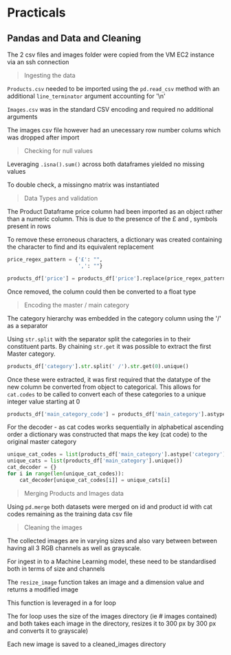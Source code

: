 # Practicals

## Pandas and Data and Cleaning

The 2 csv files and images folder were copied from the VM EC2 instance via an ssh connection

> Ingesting the data

`Products.csv` needed to be imported using the `pd.read_csv` method with an additional `line_terminator` argument accounting for '\n'

`Images.csv` was in the standard CSV encoding and required no additional arguments

The images csv file however had an unecessary row number colums which was dropped after import



> Checking for null values

Leveraging `.isna().sum()` across both dataframes yielded no missing values

To double check, a missingno matrix was instantiated

> Data Types and validation

The Product Dataframe price column had been imported as an object rather than a numeric column. This is due to the presence of the £ and , symbols present in rows

To remove these erroneous characters, a dictionary was created containing the character to find and its equivalent replacement

```python
price_regex_pattern = {'£': "",
                       ',': ""}

products_df['price'] = products_df['price'].replace(price_regex_pattern, regex=True)

```

Once removed, the column could then be converted to a float type

> Encoding the master / main category


The category hierarchy was embedded in the category column using the '/' as a separator

Using `str.split` with the separator split the categories in to their constituent parts. By chaining `str.get` it was possible to extract the first Master category.


```python
products_df['category'].str.split(' /').str.get(0).unique()

```

Once these were extracted, it was first required that the datatype of the new column be converted from object to categorical. This allows for `cat.codes` to be called to convert each of these categories to a unique integer value starting at 0

```python
products_df['main_category_code'] = products_df['main_category'].astype('category').cat.codes
```

For the decoder - as cat codes works sequentially in alphabetical ascending order a dictionary was constructed that maps the key (cat code) to the original master category

```python
unique_cat_codes = list(products_df['main_category'].astype('category').cat.codes.unique())
unique_cats = list(products_df['main_category'].unique())
cat_decoder = {}
for i in range(len(unique_cat_codes)):
    cat_decoder[unique_cat_codes[i]] = unique_cats[i]
```

>Merging Products and Images data

Using `pd.merge` both datasets were merged on id and product id with cat codes remaining as the training data csv file

> Cleaning the images

The collected images are in varying sizes and also vary between between having all 3 RGB channels as well as grayscale.

For ingest in to a Machine Learning model, these need to be standardised both in terms of size and channels

The `resize_image` function takes an image and a dimension value and returns a modified image

This function is leveraged in a for loop

The for loop uses the size of the images directory (ie # images contained) and both takes each image in the directory, resizes it to 300 px by 300 px and converts it to grayscale)

Each new image is saved to a cleaned_images directory